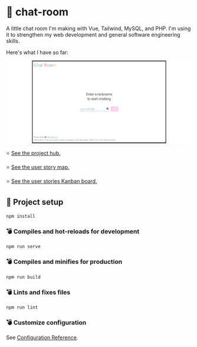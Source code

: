 # 🦝 chat-room

A little chat room I'm making with Vue, Tailwind, MySQL, and PHP. I'm using it to strengthen my web development and general software engineering skills.

Here's what I have so far:

![Project showcase gif](https://github.com/darcydriscoll/chat-room/blob/614cf7f6021ff5805579bf98a055c4d776584fd7/wiki/chatroom-show.gif)

⭐ [See the project hub.](https://github.com/darcydriscoll/chat-room/wiki)

⭐ [See the user story map.](https://miro.com/app/board/o9J_l-DFRFo=/)

⭐ [See the user stories Kanban board.](https://github.com/darcydriscoll/chat-room/projects/1)

## 🦄 Project setup
```
npm install
```

### 💣 Compiles and hot-reloads for development
```
npm run serve
```

### 💣 Compiles and minifies for production
```
npm run build
```

### 💣 Lints and fixes files
```
npm run lint
```

### 💣 Customize configuration
See [Configuration Reference](https://cli.vuejs.org/config/).
